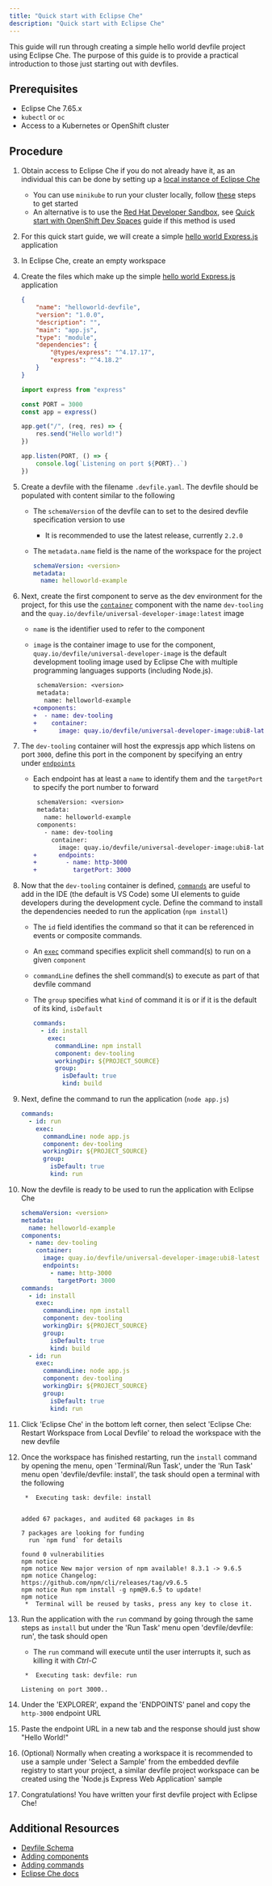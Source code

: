 ```yaml
---
title: "Quick start with Eclipse Che"
description: "Quick start with Eclipse Che"
---
```


This guide will run through creating a simple hello world devfile project using Eclipse Che. The purpose of this guide is to provide a practical introduction to those just starting out with devfiles.

## Prerequisites

- Eclipse Che 7.65.x
- `kubectl` or `oc`
- Access to a Kubernetes or OpenShift cluster

## Procedure

1. Obtain access to Eclipse Che if you do not already have it, as an individual this can be done by setting up a [local instance of Eclipse Che](https://www.eclipse.org/che/docs/stable/administration-guide/installing-che-locally/)
    - You can use `minikube` to run your cluster locally, follow [these](https://minikube.sigs.k8s.io/docs/start/) steps to get started
    - An alternative is to use the [Red Hat Developer Sandbox](https://developers.redhat.com/developer-sandbox/ide), see 
    [Quick start with OpenShift Dev Spaces](../2.1.0/quickstart-sandbox) guide if this method is used

2. For this quick start guide, we will create a simple [hello world Express.js](https://expressjs.com/en/starter/hello-world.html) application

3. In Eclipse Che, create an empty workspace

4. Create the files which make up the simple [hello world Express.js](https://expressjs.com/en/starter/hello-world.html) application
    
    ```json {% title="package.json file" filename="package.json" %}
    {
        "name": "helloworld-devfile",
        "version": "1.0.0",
        "description": "",
        "main": "app.js",
        "type": "module",
        "dependencies": {
            "@types/express": "^4.17.17",
            "express": "^4.18.2"
        }
    }
    ```

    ```js {% title="Application source code" filename="app.js" %}
    import express from "express"

    const PORT = 3000
    const app = express()

    app.get("/", (req, res) => {
        res.send("Hello world!")
    })

    app.listen(PORT, () => {
        console.log(`Listening on port ${PORT}..`)
    })
    ```

5. Create a devfile with the filename `.devfile.yaml`. The devfile should be populated with content similar to the following
    - The `schemaVersion` of the devfile can to set to the desired devfile specification version to use
        - It is recommended to use the latest release, currently `2.2.0`
    - The `metadata.name` field is the name of the workspace for the project

        ```yaml {% filename=".devfile.yaml" %}
        schemaVersion: <version>
        metadata:
          name: helloworld-example
        ```

6. Next, create the first component to serve as the dev environment for the project, for this use the [`container`](./devfile-schema#components-container) component with the name `dev-tooling` and the `quay.io/devfile/universal-developer-image:latest` image
    - `name` is the identifier used to refer to the component
    - `image` is the container image to use for the component, `quay.io/devfile/universal-developer-image` is the default development tooling image used by Eclipse Che with multiple programming languages supports (including Node.js).

        ```diff {% filename=".devfile.yaml" %}
         schemaVersion: <version>
         metadata:
           name: helloworld-example
        +components:
        +  - name: dev-tooling
        +    container:
        +      image: quay.io/devfile/universal-developer-image:ubi8-latest
        ```

7. The `dev-tooling` container will host the expressjs app which listens on port `3000`, define this port in the component by specifying an entry 
under [`endpoints`](./devfile-schema#components-container-endpoints)
    - Each endpoint has at least a `name` to identify them and the `targetPort` to specify the port number to forward

        ```diff {% filename=".devfile.yaml" %}
         schemaVersion: <version>
         metadata:
           name: helloworld-example
         components:
           - name: dev-tooling
             container:
               image: quay.io/devfile/universal-developer-image:ubi8-latest
        +      endpoints:
        +        - name: http-3000
        +          targetPort: 3000
        ```

8. Now that the `dev-tooling` container is defined, [`commands`](./devfile-schema#commands) are useful to add in the IDE (the default is VS Code) some UI elements to guide developers during the development cycle. Define the command to install the dependencies needed to run the application (`npm install`)
    - The `id` field identifies the command so that it can be referenced in events or composite commands.
    - An [`exec`](./devfile-schema#commands-exec) command specifies explicit shell command(s) to run on a given `component`
    - `commandLine` defines the shell command(s) to execute as part of that devfile command
    - The `group` specifies what `kind` of command it is or if it is the default of its kind, `isDefault`

        ```yaml {% title="Install command" %}
        commands:
          - id: install
            exec:
              commandLine: npm install
              component: dev-tooling
              workingDir: ${PROJECT_SOURCE}
              group:
                isDefault: true
                kind: build
        ```

9. Next, define the command to run the application (`node app.js`)

    ```yaml {% title="Run command" %}
    commands:
      - id: run
        exec:
          commandLine: node app.js
          component: dev-tooling
          workingDir: ${PROJECT_SOURCE}
          group:
            isDefault: true
            kind: run
    ```

10. Now the devfile is ready to be used to run the application with Eclipse Che

    ```yaml {% title="Complete Workspace Devfile" filename=".devfile.yaml"  %}
    schemaVersion: <version>
    metadata:
      name: helloworld-example
    components:
      - name: dev-tooling
        container:
          image: quay.io/devfile/universal-developer-image:ubi8-latest
          endpoints:
            - name: http-3000
              targetPort: 3000
    commands:
      - id: install
        exec:
          commandLine: npm install
          component: dev-tooling
          workingDir: ${PROJECT_SOURCE}
          group:
            isDefault: true
            kind: build
      - id: run
        exec:
          commandLine: node app.js
          component: dev-tooling
          workingDir: ${PROJECT_SOURCE}
          group:
            isDefault: true
            kind: run
    ```

11. Click 'Eclipse Che' in the bottom left corner, then select 'Eclipse Che: Restart Workspace from Local Devfile' to reload the workspace
with the new devfile

12. Once the workspace has finished restarting, run the `install` command by opening the menu, open 'Terminal/Run Task', under the 'Run Task' menu open 'devfile/devfile: install', the task should open
a terminal with the following

    ``` {% title="Output of running the 'install' command in Che" %}
     *  Executing task: devfile: install 


    added 67 packages, and audited 68 packages in 8s

    7 packages are looking for funding
      run `npm fund` for details

    found 0 vulnerabilities
    npm notice 
    npm notice New major version of npm available! 8.3.1 -> 9.6.5
    npm notice Changelog: https://github.com/npm/cli/releases/tag/v9.6.5
    npm notice Run npm install -g npm@9.6.5 to update!
    npm notice 
     *  Terminal will be reused by tasks, press any key to close it. 
    ```

13. Run the application with the `run` command by going through the same steps as `install` but under the 'Run Task' menu open 'devfile/devfile: run', the task should open
    - The `run` command will execute until the user interrupts it, such as killing it with *Ctrl-C*

    ``` {% title="Output of running the 'run' command in Che" %}
     *  Executing task: devfile: run 

    Listening on port 3000..
    ```

14. Under the 'EXPLORER', expand the 'ENDPOINTS' panel and copy the `http-3000` endpoint URL

15. Paste the endpoint URL in a new tab and the response should just show "Hello World!"

16. (Optional) Normally when creating a workspace it is recommended to use a sample under 'Select a Sample' from the embedded devfile registry to 
start your project, a similar devfile project workspace can be created using the 'Node.js Express Web Application' sample

17. Congratulations! You have written your first devfile project with Eclipse Che!

## Additional Resources

- [Devfile Schema](./devfile-schema)
- [Adding components](./adding-components)
- [Adding commands](./adding-commands)
- [Eclipse Che docs](https://www.eclipse.org/che/docs/stable/overview/introduction-to-eclipse-che/)
